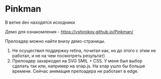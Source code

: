 # Pinkman

В ветке dev находятся исходники

Демо для ознакомления - https://vshirokov.github.io/Pinkman/

Прелоадер можно найти внизу демо-страницы.

1) Не осуществил поддержку retina, почитал как, но до этого с этим не работал, и не на чем посмотреть результат)
2) Прелоадер захаркодил на SVG SMIL + CSS. У меня был выбор сделать так или, например на snap.js. На snap ушло бы больше времени. Сейчас анимация прелоадера не работает в edge.


